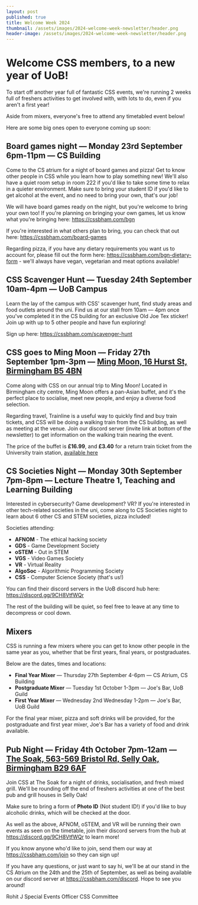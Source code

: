 ```yaml
---
layout: post
published: true
title: Welcome Week 2024
thumbnail: /assets/images/2024-welcome-week-newsletter/header.png
header-image: /assets/images/2024-welcome-week-newsletter/header.png
---
```

# Welcome CSS members, to a new year of UoB!

To start off another year full of fantastic CSS events, we're running 2 weeks full of freshers activities to get involved with, with lots to do, even if you aren't a first year!

Aside from mixers, everyone's free to attend any timetabled event below!

Here are some big ones open to everyone coming up soon:


## Board games night — Monday 23rd September 6pm-11pm — CS Building

Come to the CS atrium for a night of board games and pizza! Get to know other people in CSS while you learn how to play something new! We'll also have a quiet room setup in room 222 if you'd like to take some time to relax in a quieter environment. Make sure to bring your student ID if you'd like to get alcohol at the event, and no need to bring your own, that's our job!

We will have board games ready on the night, but you're welcome to bring your own too! If you're planning on bringing your own games, let us know what you're bringing here: https://cssbham.com/bgn

If you're interested in what others plan to bring, you can check that out here: https://cssbham.com/board-games

Regarding pizza, if you have any dietary requirements you want us to account for, please fill out the form here: https://cssbham.com/bgn-dietary-form - we'll always have vegan, vegetarian and meat options available!


## CSS Scavenger Hunt — Tuesday 24th September 10am-4pm — UoB Campus

Learn the lay of the campus with CSS' scavenger hunt, find study areas and food outlets around the uni. Find us at our stall from 10am — 4pm once you've completed it in the CS building for an exclusive Old Joe Tex sticker! Join up with up to 5 other people and have fun exploring!

Sign up here: https://cssbham.com/scavenger-hunt


## CSS goes to Ming Moon — Friday 27th September 1pm-3pm — [Ming Moon, 16 Hurst St, Birmingham B5 4BN](https://maps.app.goo.gl/TgcpBnoZjDC7gNj29)

Come along with CSS on our annual trip to Ming Moon! Located in Birmingham city centre, Ming Moon offers a pan-Asian buffet, and it's the perfect place to socialise, meet new people, and enjoy a diverse food selection.

Regarding travel, Trainline is a useful way to quickly find and buy train tickets, and CSS will be doing a walking train from the CS building, as well as meeting at the venue. Join our discord server (invite link at bottom of the newsletter) to get information on the walking train nearing the event.

The price of the buffet is **£16.99**, and **£3.40** for a return train ticket from the University train station, [available here](https://www.thetrainline.com/book/results?origin=urn%3Atrainline%3Ageneric%3Aloc%3AUNI4504gb&destination=urn%3Atrainline%3Ageneric%3Aloc%3ABHM1127gb&outwardDate=2024-09-17T20%3A00%3A00&outwardDateType=departAfter&journeySearchType=single&passengers%5B%5D=1994-09-17&directSearch=false&splitSave=true&selectedOutward=QJZla%2BDPi9I%3D%3A6r1l7AYOn%2Fo%3D)


## CS Societies Night — Monday 30th September 7pm-8pm — Lecture Theatre 1, Teaching and Learning Building

Interested in cybersecurity? Game development? VR? If you're interested in other tech-related societies in the uni, come along to CS Societies night to learn about 6 other CS and STEM societies, pizza included!

Societies attending:

- **AFNOM** - The ethical hacking society
- **GDS** - Game Development Society
- **oSTEM** - Out in STEM
- **VGS** - Video Games Society
- **VR** - Virtual Reality
- **AlgoSoc** - Algorithmic Programming Society
- **CSS** - Computer Science Society (that's us!)

You can find their discord servers in the UoB discord hub here: https://discord.gg/9CH8VtfWQr

The rest of the building will be quiet, so feel free to leave at any time to decompress or cool down.


## **Mixers**

CSS is running a few mixers where you can get to know other people in the same year as you, whether that be first years, final years, or postgraduates.

Below are the dates, times and locations:


- **Final Year Mixer** — Thursday 27th September 4-6pm — CS Atrium, CS Building
- **Postgraduate Mixer** — Tuesday 1st October 1-3pm — Joe's Bar, UoB Guild
- **First Year Mixer** — Wednesday 2nd Wednesday 1-2pm — Joe's Bar, UoB Guild


For the final year mixer, pizza and soft drinks will be provided, for the postgraduate and first year mixer, Joe's Bar has a variety of food and drink available.


## Pub Night — Friday 4th October 7pm-12am — [The Soak, 563-569 Bristol Rd, Selly Oak, Birmingham B29 6AF](https://maps.app.goo.gl/LWfAZ8ZqYb9v11JFA)

Join CSS at The Soak for a night of drinks, socialisation, and fresh mixed grill. We'll be rounding off the end of freshers activities at one of the best pub and grill houses in Selly Oak!

Make sure to bring a form of **Photo ID** (Not student ID!) if you'd like to buy alcoholic drinks, which will be checked at the door.



As well as the above, AFNOM, oSTEM, and VR will be running their own events as seen on the timetable, join their discord servers from the hub at https://discord.gg/9CH8VtfWQr to learn more!

If you know anyone who'd like to join, send them our way at https://cssbham.com/join so they can sign up!

If you have any questions, or just want to say hi, we'll be at our stand in the CS Atrium on the 24th and the 25th of September, as well as being available on our discord server at https://cssbham.com/discord. Hope to see you around!


Rohit J
Special Events Officer
CSS Committee
